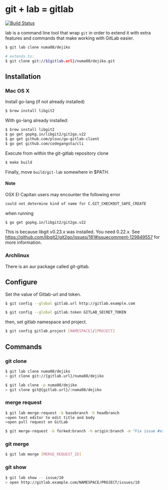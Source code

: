 # git + lab = gitlab

[![Build Status](https://travis-ci.org/numa08/git-gitlab.svg?branch=develop)](https://travis-ci.org/numa08/git-gitlab)

lab is a command line tool that wrap `git` in order to extend it with extra features and commands that make working with GitLab easier.


~~~sh
$ git lab clone numa08/dejiko

# extends to:
$ git clone git://${gitlab.url}/numa08/dejiko.git
~~~

## Installation

### Mac OS X

Install go-lang (if not already installed)

~~~sh
$ brew install libgit2
~~~

With go-lang already installed:

~~~sh
$ brew install libgit2
$ go get gopkg.in/libgit2/git2go.v22
$ go get github.com/plouc/go-gitlab-client
$ go get github.com/codegangsta/cli
~~~

Execute from within the git-gitlab repository clone

~~~sh
$ make build
~~~

Finally, move `build/git-lab` somewhere in $PATH.

#### Note

OSX El Capitan users may encounter the following error

~~~sh
could not determine kind of name for C.GIT_CHECKOUT_SAFE_CREATE
~~~

when running

~~~sh
$ go get gopkg.in/libgit2/git2go.v22
~~~

This is because libgit v0.23.x was installed. You need 0.22.x.
See https://github.com/libgit2/git2go/issues/181#issuecomment-129849557 for more information.

### Archlinux

There is an aur package called git-gitlab.

## Configure

Set the value of Gitlab-url and token.

~~~sh
$ git config --global gitlab.url http://gitlab.example.com

$ git config --global gitlab.token GITLAB_SECRET_TOKEN
~~~

then, set gitlab namespace and project.

~~~sh
$ git config gitlab.project [NAMESPACE]/[PROJECT]
~~~

## Commands

### git clone

~~~sh
$ git lab clone numa08/dejiko
> git clone git://{gitlab.url}/numa08/dejiko

$ git lab clone -p numa08/dejiko
> git clone git@{gitlab.url}/:numa08/dejiko
~~~

### merge request

~~~sh
$ git lab merge-request -b basebranch -h headbranch
>open text editor to edit title and body
>open pull request on GitLab

$ git merge-request -b forked:branch -h origin:branch -m "Fix issue #xxx"
~~~

### git merge

~~~sh
$ git lab merge [MERGE_REQUEST_ID]
~~~

### git show

~~~sh
$ git lab show -- issue/10
> open http://gitlab.example.com/NAMESPACE/PROJECT/issues/10
~~~
